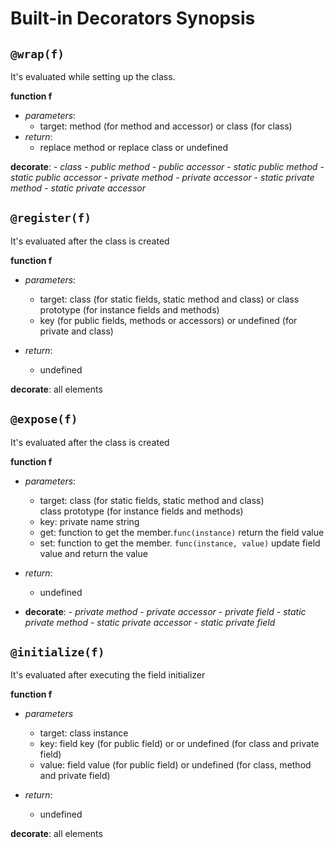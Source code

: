 # Built-in Decorators Synopsis

## `@wrap(f)`

It's evaluated while setting up the class.

**function f**
- *parameters*:
    - target: method (for method and accessor) or class (for class)
- *return*:
    - replace method or replace class or undefined
    
**decorate**: - *class* - *public method* - *public accessor* - *static public method*  - *static public accessor* - *private method* - *private accessor* - *static private method* - *static private accessor*


## `@register(f)`

It's evaluated after the class is created

**function f**

- *parameters*:
    - target: class (for static fields, static method and class) or class prototype (for instance fields and methods)   
    - key (for public fields, methods or accessors) or undefined (for private and class)
    
- *return*: 
    - undefined
    
**decorate**: all elements


## `@expose(f)`

It's evaluated after the class is created

**function f**

- *parameters*:
    - target: class (for static fields, static method and class)<br/>class prototype (for instance fields and methods)
    - key: private name string
    - get: function to get the member.`func(instance)` return the field value
    - set: function to get the member. `func(instance, value)` update field value and return the value

- *return*:
    - undefined

- **decorate**: - *private method* - *private accessor* - *private field* - *static private method* - *static private accessor* - *static private field*   

## `@initialize(f)`

It's evaluated after executing the field initializer

**function f**

- *parameters*
    - target: class instance
    - key: field key (for public field) or  or undefined (for class and private field)
    - value: field value (for public field) or undefined (for class, method and private field)
    
- *return*: 
    - undefined

**decorate**: all elements
